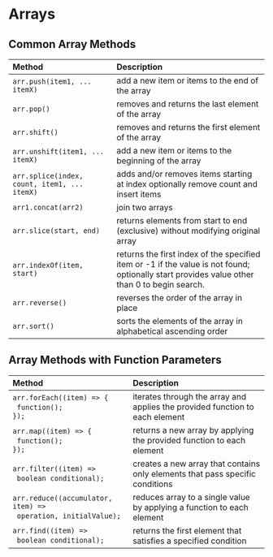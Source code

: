 # Arrays

## Common Array Methods

|Method | Description |
|:-|:-|
| `arr.push(item1, ... itemX)` | add a new item or items to the end of the array |
| `arr.pop()` | removes and returns the last element of the array |
| `arr.shift()` | removes and returns the first element of the array |
| `arr.unshift(item1, ... itemX)` | add a new item or items to the beginning of the array |
| `arr.splice(index, count, item1, ... itemX)` | adds and/or removes items starting at index optionally remove count and insert items |
| `arr1.concat(arr2)` | join two arrays |
| `arr.slice(start, end)` | returns elements from start to end (exclusive) without modifying original array |
| `arr.indexOf(item, start)` | returns the first index of the specified item or -1 if the value is not found; optionally start provides value other than 0 to begin search. |
| `arr.reverse()` | reverses the order of the array in place |
| `arr.sort()` | sorts the elements of the array in alphabetical ascending order |

## Array Methods with Function Parameters

|Method | Description |
|:-|:-|
| `arr.forEach((item) => {`</br>&nbsp;&nbsp;`function();`<br/>`});` | iterates through the array and applies the provided function to each element |
| `arr.map((item) => {`</br>&nbsp;&nbsp;`function();`<br/>`});` | returns a new array by applying the provided function to each element |
| `arr.filter((item) =>`</br>&nbsp;&nbsp;`boolean conditional);` | creates a new array that contains only elements that pass specific conditions |
| `arr.reduce((accumulator, item) =>`</br>&nbsp;&nbsp;`operation, initialValue);` | reduces array to a single value by applying a function to each element|
| `arr.find((item) =>`</br>&nbsp;&nbsp;`boolean conditional);` | returns the first element that satisfies a specified condition |
